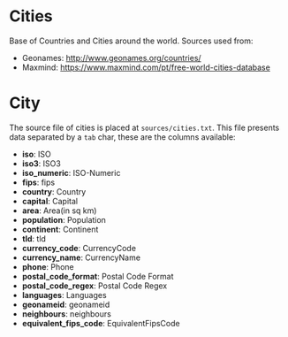 Cities
======

Base of Countries and Cities around the world. Sources used from:

* Geonames: http://www.geonames.org/countries/
* Maxmind: https://www.maxmind.com/pt/free-world-cities-database

City
====

The source file of cities is placed at `sources/cities.txt`. This file presents
data separated by a `tab` char, these are the columns available:

* __iso__: ISO
* __iso3__: ISO3
* __iso_numeric__: ISO-Numeric
* __fips__: fips
* __country__: Country
* __capital__: Capital
* __area__: Area(in sq km)
* __population__: Population
* __continent__: Continent
* __tld__: tld
* __currency_code__: CurrencyCode
* __currency_name__: CurrencyName
* __phone__: Phone
* __postal_code_format__: Postal Code Format
* __postal_code_regex__: Postal Code Regex
* __languages__: Languages
* __geonameid__: geonameid
* __neighbours__: neighbours
* __equivalent_fips_code__: EquivalentFipsCode
